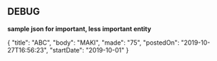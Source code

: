 ## DEBUG

**sample json for important, less important entity**

{
	"title": "ABC",
	"body": "MAKI",
	"made": "75",
	"postedOn": "2019-10-27T16:56:23",
	"startDate": "2019-10-01"
}

